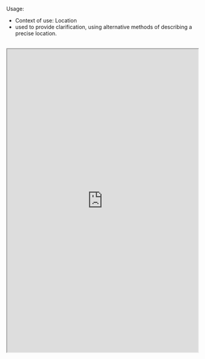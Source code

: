 Usage:
- Context of use: Location
- used to provide clarification, using alternative methods of describing a precise location.

<br>

<iframe src="https://simplifier.net/guide/nhs-england-implementation-guide-stu1/home/profiles-and-extensions/all-extensions/extension-england-locationextension.page.md?version=current" height="800px" width="100%"></iframe>
